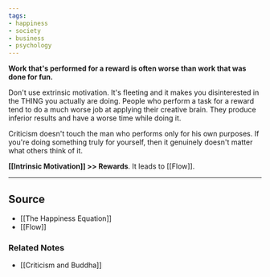 ```yaml
---
tags:
- happiness
- society
- business
- psychology
---
```

**Work that's performed for a reward is often worse than work that was done for fun.**

Don't use extrinsic motivation. It's fleeting and it makes you disinterested in the THING you actually are doing. People who perform a task for a reward tend to do a much worse job at applying their creative brain. They produce inferior results and have a worse time while doing it.

Criticism doesn't touch the man who performs only for his own purposes. If you're doing something truly for yourself, then it genuinely doesn't matter what others think of it.

**[[Intrinsic Motivation]] >> Rewards**. It leads to [[Flow]].

---

## Source
- [[The Happiness Equation]]
- [[Flow]]

### Related Notes
- [[Criticism and Buddha]]